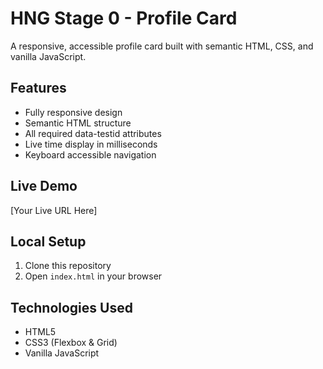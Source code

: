 # HNG Stage 0 - Profile Card

A responsive, accessible profile card built with semantic HTML, CSS, and vanilla JavaScript.

## Features
- Fully responsive design
- Semantic HTML structure
- All required data-testid attributes
- Live time display in milliseconds
- Keyboard accessible navigation

## Live Demo
[Your Live URL Here]

## Local Setup
1. Clone this repository
2. Open `index.html` in your browser

## Technologies Used
- HTML5
- CSS3 (Flexbox & Grid)
- Vanilla JavaScript